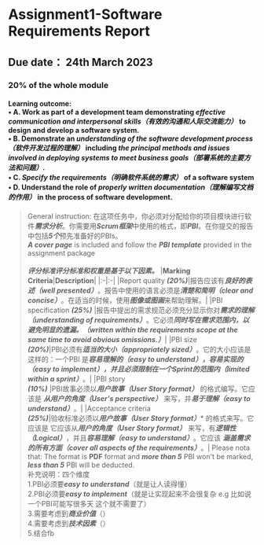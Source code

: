 # Assignment1-Software Requirements Report
## Due date： 24th March 2023
### 20% of the whole module
#### Learning outcome:   <br> • A. Work as part of a development team demonstrating ***effective communication and interpersonal skills（有效的沟通和人际交流能力）*** to design and develop a software system. <br> • B. Demonstrate an ***understanding of the software development process （软件开发过程的理解）*** including ***the principal methods and issues involved in deploying systems to meet business goals（部署系统的主要方法和问题）***. <br> • C. ***Specify the requirements（明确软件系统的需求）*** of a software system <br> • D. Understand the role of ***properly written documentation（理解编写文档的作用）*** in the process of software development.
> General instruction: 在这项任务中，你必须对分配给你的项目模块进行软件***需求分析***。你需要用***Scrum框架***中使用的格式，即***PBI***。在你提交的报告中包括***5个***预先准备好的PBIs。
> <br> ***A cover page*** is included and follow the  ***PBI template*** provided in the assignment package   
> <br> ***评分标准评分标准和权重是基于以下因素。***
> |**Marking Criteria**|**Description**|
> |:-|:-|
> |Report quality ***(20%)***|报告应该有***良好的表述（well presented）***。报告中使用的语言必须是***清楚和简明（clear and concise）***。在适当的时候，使用***图像或图画***来帮助理解。|
> |PBI specification ***(25%)*** |报告中提出的需求规范必须充分显示你对***需求的理解（understanding of requirements）***。它必须***同时写在需求范围内，以避免明显的遗漏。（written within the requirements scope at the same time to avoid obvious omissions.）***|
> |PBI size <br> ***(20%)***|PBI必须有***适当的大小（appropriately sized）***。它的大小应该是这样的：一个PBI 是***容易理解的（easy to understand），容易实现的（easy to implement），并且必须限制在一个Sprint的范围内（limited within a sprint）***。|
> |PBI story <br> ***(10%)*** |PBI故事必须以***用户故事（User Story format）*** 的格式编写。它应该是 ***从用户的角度（User's perspective）*** 来写，并***易于理解（easy to understand）***。|
> |Acceptance criteria <br> ***(25%)***|验收标准必须以***用户故事（User Story format）**** 的格式来写。它应该是 它应该从***用户的角度（User Story format）*** 来写，有***逻辑性（Logical）***，并且***容易理解（easy to understand）***。它应该 ***涵盖需求的所有方面（cover all aspects of the requirements）***。|
Please nota that: The format is **PDF** format and ***more than 5*** PBI won't be marked, ***less than 5*** PBI will be deducted.  
> 补充说明：四个维度 <br>
> 1.PBI必须要***easy to understand***（就是让人读得懂）<br>
> 2.PBI必须要***easy to implement***（就是让实现起来不会很复杂 e.g 比如说一个PBI可能写很多天 这个就不需要了）<br>
> 3.需要考虑到***商业价值***（）<br>
> 4.需要考虑到***技术因素***（）<br>
> 5.结合fb
